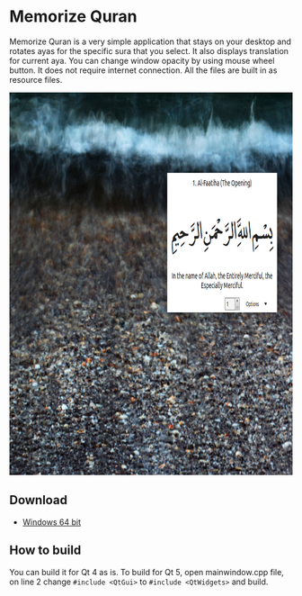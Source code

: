 # Memorize Quran

Memorize Quran is a very simple application that stays on your desktop and rotates ayas for the specific sura that you select.
It also displays translation for current aya. You can change window opacity by using mouse wheel button.
It does not require internet connection. All the files are built in as resource files.

<p align="center">
  <img src="./screenshots/screenshot1.png" alt="Size Limit example"
       width="878" height="680">
</p>

## Download

* [Windows 64 bit](https://raw.githubusercontent.com/rovshan-b/MemorizeQuran/master/executable/MemorizeQuran.zip)

## How to build

You can build it for Qt 4 as is. 
To build for Qt 5, open mainwindow.cpp file, on line 2 change `#include <QtGui>` to `#include <QtWidgets>` and build.

